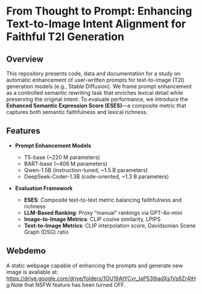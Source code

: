 # From Thought to Prompt: Enhancing Text-to-Image Intent Alignment for Faithful T2I Generation

## Overview

This repository presents code, data and documentation for a study on automatic enhancement of user-written prompts for text-to-image (T2I) generation models (e.g., Stable Diffusion). We frame prompt enhancement as a controlled semantic rewriting task that enriches lexical detail while preserving the original intent. To evaluate performance, we introduce the **Enhanced Semantic Expression Score (ESES)**—a composite metric that captures both semantic faithfulness and lexical richness.

## Features

- **Prompt Enhancement Models**  
  - T5-base (~220 M parameters)  
  - BART-base (~406 M parameters)  
  - Qwen-1.5B (instruction-tuned, ~1.5 B parameters)  
  - DeepSeek-Coder-1.3B (code-oriented, ~1.3 B parameters)

- **Evaluation Framework**  
  - **ESES**: Composite text-to-text metric balancing faithfulness and richness  
  - **LLM-Based Ranking**: Proxy “manual” rankings via GPT-4o-mini  
  - **Image-to-Image Metrics**: CLIP cosine similarity, LPIPS  
  - **Text-to-Image Metrics**: CLIP interpolation score, Davidsonian Scene Graph (DSG) ratio

## Webdemo

A static webpage capable of enhancing the prompts and generate new image is avaliable at: https://drive.google.com/drive/folders/1OU19AtYCvr_IaP539iadXs1Vs9Zr4IHq
Note that NSFW feature has been turned OFF. 
